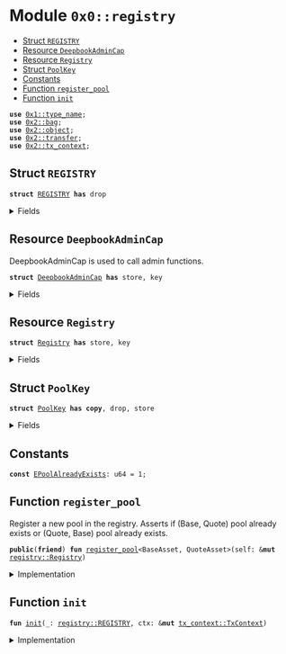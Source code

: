 
<a name="0x0_registry"></a>

# Module `0x0::registry`



-  [Struct `REGISTRY`](#0x0_registry_REGISTRY)
-  [Resource `DeepbookAdminCap`](#0x0_registry_DeepbookAdminCap)
-  [Resource `Registry`](#0x0_registry_Registry)
-  [Struct `PoolKey`](#0x0_registry_PoolKey)
-  [Constants](#@Constants_0)
-  [Function `register_pool`](#0x0_registry_register_pool)
-  [Function `init`](#0x0_registry_init)


<pre><code><b>use</b> <a href="dependencies/move-stdlib/type_name.md#0x1_type_name">0x1::type_name</a>;
<b>use</b> <a href="dependencies/sui-framework/bag.md#0x2_bag">0x2::bag</a>;
<b>use</b> <a href="dependencies/sui-framework/object.md#0x2_object">0x2::object</a>;
<b>use</b> <a href="dependencies/sui-framework/transfer.md#0x2_transfer">0x2::transfer</a>;
<b>use</b> <a href="dependencies/sui-framework/tx_context.md#0x2_tx_context">0x2::tx_context</a>;
</code></pre>



<a name="0x0_registry_REGISTRY"></a>

## Struct `REGISTRY`



<pre><code><b>struct</b> <a href="registry.md#0x0_registry_REGISTRY">REGISTRY</a> <b>has</b> drop
</code></pre>



<details>
<summary>Fields</summary>


<dl>
<dt>
<code>dummy_field: bool</code>
</dt>
<dd>

</dd>
</dl>


</details>

<a name="0x0_registry_DeepbookAdminCap"></a>

## Resource `DeepbookAdminCap`

DeepbookAdminCap is used to call admin functions.


<pre><code><b>struct</b> <a href="registry.md#0x0_registry_DeepbookAdminCap">DeepbookAdminCap</a> <b>has</b> store, key
</code></pre>



<details>
<summary>Fields</summary>


<dl>
<dt>
<code>id: <a href="dependencies/sui-framework/object.md#0x2_object_UID">object::UID</a></code>
</dt>
<dd>

</dd>
</dl>


</details>

<a name="0x0_registry_Registry"></a>

## Resource `Registry`



<pre><code><b>struct</b> <a href="registry.md#0x0_registry_Registry">Registry</a> <b>has</b> store, key
</code></pre>



<details>
<summary>Fields</summary>


<dl>
<dt>
<code>id: <a href="dependencies/sui-framework/object.md#0x2_object_UID">object::UID</a></code>
</dt>
<dd>

</dd>
<dt>
<code>pools: <a href="dependencies/sui-framework/bag.md#0x2_bag_Bag">bag::Bag</a></code>
</dt>
<dd>

</dd>
</dl>


</details>

<a name="0x0_registry_PoolKey"></a>

## Struct `PoolKey`



<pre><code><b>struct</b> <a href="registry.md#0x0_registry_PoolKey">PoolKey</a> <b>has</b> <b>copy</b>, drop, store
</code></pre>



<details>
<summary>Fields</summary>


<dl>
<dt>
<code>base: <a href="dependencies/move-stdlib/type_name.md#0x1_type_name_TypeName">type_name::TypeName</a></code>
</dt>
<dd>

</dd>
<dt>
<code>quote: <a href="dependencies/move-stdlib/type_name.md#0x1_type_name_TypeName">type_name::TypeName</a></code>
</dt>
<dd>

</dd>
</dl>


</details>

<a name="@Constants_0"></a>

## Constants


<a name="0x0_registry_EPoolAlreadyExists"></a>



<pre><code><b>const</b> <a href="registry.md#0x0_registry_EPoolAlreadyExists">EPoolAlreadyExists</a>: u64 = 1;
</code></pre>



<a name="0x0_registry_register_pool"></a>

## Function `register_pool`

Register a new pool in the registry.
Asserts if (Base, Quote) pool already exists or (Quote, Base) pool already exists.


<pre><code><b>public</b>(<b>friend</b>) <b>fun</b> <a href="registry.md#0x0_registry_register_pool">register_pool</a>&lt;BaseAsset, QuoteAsset&gt;(self: &<b>mut</b> <a href="registry.md#0x0_registry_Registry">registry::Registry</a>)
</code></pre>



<details>
<summary>Implementation</summary>


<pre><code><b>public</b>(package) <b>fun</b> <a href="registry.md#0x0_registry_register_pool">register_pool</a>&lt;BaseAsset, QuoteAsset&gt;(
    self: &<b>mut</b> <a href="registry.md#0x0_registry_Registry">Registry</a>,
) {
    <b>let</b> key = <a href="registry.md#0x0_registry_PoolKey">PoolKey</a> {
        base: <a href="dependencies/move-stdlib/type_name.md#0x1_type_name_get">type_name::get</a>&lt;QuoteAsset&gt;(),
        quote: <a href="dependencies/move-stdlib/type_name.md#0x1_type_name_get">type_name::get</a>&lt;BaseAsset&gt;(),
    };
    <b>assert</b>!(!self.pools.contains(key), <a href="registry.md#0x0_registry_EPoolAlreadyExists">EPoolAlreadyExists</a>);

    <b>let</b> key = <a href="registry.md#0x0_registry_PoolKey">PoolKey</a> {
        base: <a href="dependencies/move-stdlib/type_name.md#0x1_type_name_get">type_name::get</a>&lt;BaseAsset&gt;(),
        quote: <a href="dependencies/move-stdlib/type_name.md#0x1_type_name_get">type_name::get</a>&lt;QuoteAsset&gt;(),
    };
    <b>assert</b>!(!self.pools.contains(key), <a href="registry.md#0x0_registry_EPoolAlreadyExists">EPoolAlreadyExists</a>);

    self.pools.add(key, <b>true</b>);
}
</code></pre>



</details>

<a name="0x0_registry_init"></a>

## Function `init`



<pre><code><b>fun</b> <a href="registry.md#0x0_registry_init">init</a>(_: <a href="registry.md#0x0_registry_REGISTRY">registry::REGISTRY</a>, ctx: &<b>mut</b> <a href="dependencies/sui-framework/tx_context.md#0x2_tx_context_TxContext">tx_context::TxContext</a>)
</code></pre>



<details>
<summary>Implementation</summary>


<pre><code><b>fun</b> <a href="registry.md#0x0_registry_init">init</a>(_: <a href="registry.md#0x0_registry_REGISTRY">REGISTRY</a>, ctx: &<b>mut</b> TxContext) {
    <b>let</b> <a href="registry.md#0x0_registry">registry</a> = <a href="registry.md#0x0_registry_Registry">Registry</a> {
        id: <a href="dependencies/sui-framework/object.md#0x2_object_new">object::new</a>(ctx),
        pools: <a href="dependencies/sui-framework/bag.md#0x2_bag_new">bag::new</a>(ctx),
    };
    <a href="dependencies/sui-framework/transfer.md#0x2_transfer_share_object">transfer::share_object</a>(<a href="registry.md#0x0_registry">registry</a>);
    <b>let</b> admin = <a href="registry.md#0x0_registry_DeepbookAdminCap">DeepbookAdminCap</a> {
        id: <a href="dependencies/sui-framework/object.md#0x2_object_new">object::new</a>(ctx),
    };
    <a href="dependencies/sui-framework/transfer.md#0x2_transfer_public_transfer">transfer::public_transfer</a>(admin, ctx.sender());
}
</code></pre>



</details>
